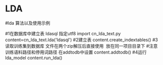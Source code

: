 # LDA
#lda 算法以及使用示例

#1在数据库中建立表 ldasql 指定utf8
import cn_lda_text.py
content=cn_lda_text.lda('ldasql')
#2建立表
content.create_indextables()
#3读取训练集到数据库 文件在两个zip解压后直接使用  放在同一项目目录下
#注意训练语料路径和停用词路径  在addtodb中设置
content.addtodb()
#4运行lda_model
content.run_lda()
